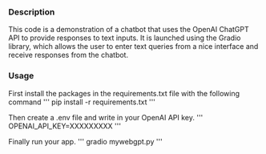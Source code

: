 ### Description
This code is a demonstration of a chatbot that uses the OpenAI ChatGPT API to provide responses to text inputs.
It is launched using the Gradio library, which allows the user to enter text queries from a nice interface and receive responses from the chatbot.

### Usage
First install the packages in the requirements.txt file with the following command
'''
pip install -r requirements.txt
'''

Then create a .env file and write in your OpenAI API key.
'''
OPENAI_API_KEY=XXXXXXXXX
'''

Finally run your app.
'''
gradio mywebgpt.py
'''